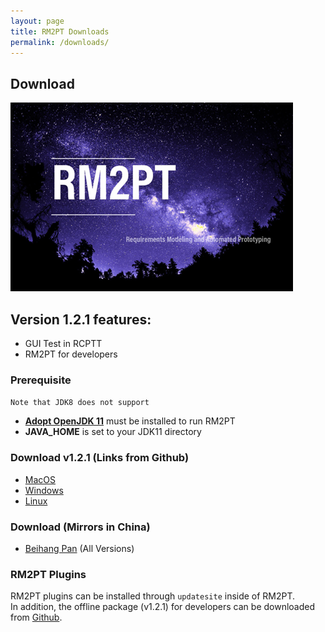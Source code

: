 ```yaml
---
layout: page
title: RM2PT Downloads
permalink: /downloads/
---
```


## Download

![logo](/imgs/splash.png)

## Version 1.2.1 features:
* GUI Test in RCPTT
* RM2PT for developers

###  Prerequisite

`Note that JDK8 does not support`
* **[Adopt OpenJDK 11](https://adoptopenjdk.net/)** must be installed to run RM2PT
* **JAVA_HOME** is set to your JDK11 directory


### Download v1.2.1 (Links from Github)

* [MacOS](https://github.com/RM2PT/Release/releases/download/v1.2.1/RM2PT-macosx.cocoa.x86_64.zip)
* [Windows](https://github.com/RM2PT/Release/releases/download/v1.2.1/RM2PT-win32.win32.x86_64.zip)
* [Linux](https://github.com/RM2PT/Release/releases/download/v1.2.1/RM2PT-linux.gtk.x86_64.zip)

### Download (Mirrors in China)

* [Beihang Pan](https://bhpan.buaa.edu.cn:443/link/C28986F400B976136794C72C80B97A21) (All Versions)

### RM2PT Plugins
RM2PT plugins can be installed through `updatesite` inside of RM2PT. <br />
In addition, the offline package (v1.2.1) for developers can be downloaded from [Github](https://github.com/RM2PT/Release/releases/download/v1.2.1/net.mydreamy.requirementmodel.updatesite-1.2.0-SNAPSHOT.zip).

